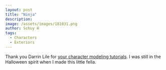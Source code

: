 ```yaml
---
layout: post
title: "Ninja"
description: 
image: /assets/images/181031.png
author: Schuy H
tags: 
  - Characters
  - Exteriors
---
```


Thank you Darrin Lile for [your character modeling tutorials](https://www.youtube.com/watch?v=0QT1GNMevfc). I was still in the Halloween spirit when I made this little fella. 

<!--- Image examples: secondary, full width

![Placeholder](/assets/images/171208.jpeg)

![Placeholder](/assets/images/171208.jpeg#full) 

---> 